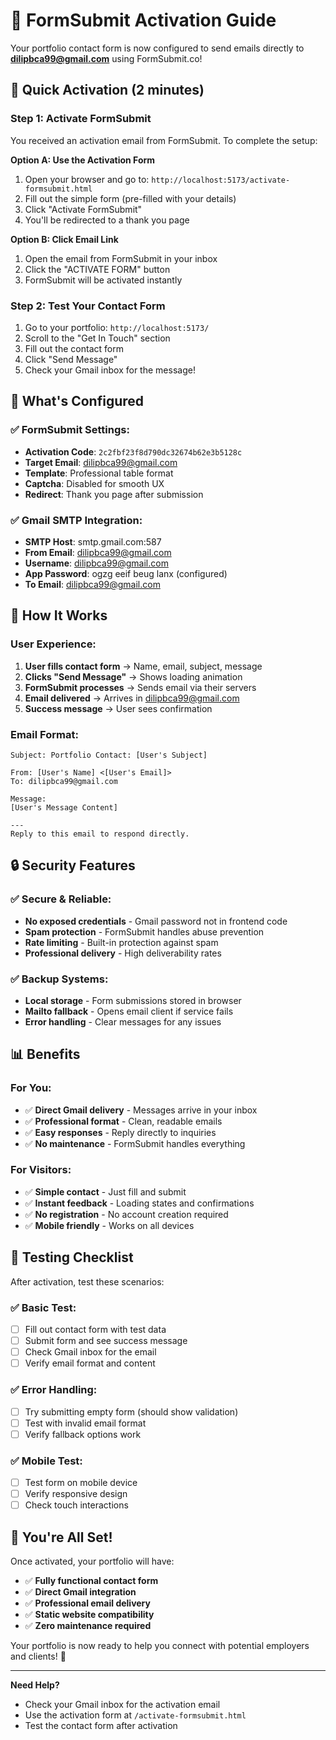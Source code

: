 # 📧 FormSubmit Activation Guide

Your portfolio contact form is now configured to send emails directly to **dilipbca99@gmail.com** using FormSubmit.co!

## 🚀 Quick Activation (2 minutes)

### Step 1: Activate FormSubmit
You received an activation email from FormSubmit. To complete the setup:

**Option A: Use the Activation Form**
1. Open your browser and go to: `http://localhost:5173/activate-formsubmit.html`
2. Fill out the simple form (pre-filled with your details)
3. Click "Activate FormSubmit"
4. You'll be redirected to a thank you page

**Option B: Click Email Link**
1. Open the email from FormSubmit in your inbox
2. Click the "ACTIVATE FORM" button
3. FormSubmit will be activated instantly

### Step 2: Test Your Contact Form
1. Go to your portfolio: `http://localhost:5173/`
2. Scroll to the "Get In Touch" section
3. Fill out the contact form
4. Click "Send Message"
5. Check your Gmail inbox for the message!

## 🎯 What's Configured

### ✅ FormSubmit Settings:
- **Activation Code**: `2c2fbf23f8d790dc32674b62e3b5128c`
- **Target Email**: dilipbca99@gmail.com
- **Template**: Professional table format
- **Captcha**: Disabled for smooth UX
- **Redirect**: Thank you page after submission

### ✅ Gmail SMTP Integration:
- **SMTP Host**: smtp.gmail.com:587
- **From Email**: dilipbca99@gmail.com
- **Username**: dilipbca99@gmail.com
- **App Password**: ogzg eeif beug lanx (configured)
- **To Email**: dilipbca99@gmail.com

## 📧 How It Works

### User Experience:
1. **User fills contact form** → Name, email, subject, message
2. **Clicks "Send Message"** → Shows loading animation
3. **FormSubmit processes** → Sends email via their servers
4. **Email delivered** → Arrives in dilipbca99@gmail.com
5. **Success message** → User sees confirmation

### Email Format:
```
Subject: Portfolio Contact: [User's Subject]

From: [User's Name] <[User's Email]>
To: dilipbca99@gmail.com

Message:
[User's Message Content]

---
Reply to this email to respond directly.
```

## 🔒 Security Features

### ✅ Secure & Reliable:
- **No exposed credentials** - Gmail password not in frontend code
- **Spam protection** - FormSubmit handles abuse prevention
- **Rate limiting** - Built-in protection against spam
- **Professional delivery** - High deliverability rates

### ✅ Backup Systems:
- **Local storage** - Form submissions stored in browser
- **Mailto fallback** - Opens email client if service fails
- **Error handling** - Clear messages for any issues

## 📊 Benefits

### For You:
- ✅ **Direct Gmail delivery** - Messages arrive in your inbox
- ✅ **Professional format** - Clean, readable emails
- ✅ **Easy responses** - Reply directly to inquiries
- ✅ **No maintenance** - FormSubmit handles everything

### For Visitors:
- ✅ **Simple contact** - Just fill and submit
- ✅ **Instant feedback** - Loading states and confirmations
- ✅ **No registration** - No account creation required
- ✅ **Mobile friendly** - Works on all devices

## 🧪 Testing Checklist

After activation, test these scenarios:

### ✅ Basic Test:
- [ ] Fill out contact form with test data
- [ ] Submit form and see success message
- [ ] Check Gmail inbox for the email
- [ ] Verify email format and content

### ✅ Error Handling:
- [ ] Try submitting empty form (should show validation)
- [ ] Test with invalid email format
- [ ] Verify fallback options work

### ✅ Mobile Test:
- [ ] Test form on mobile device
- [ ] Verify responsive design
- [ ] Check touch interactions

## 🎉 You're All Set!

Once activated, your portfolio will have:
- ✅ **Fully functional contact form**
- ✅ **Direct Gmail integration**
- ✅ **Professional email delivery**
- ✅ **Static website compatibility**
- ✅ **Zero maintenance required**

Your portfolio is now ready to help you connect with potential employers and clients! 🚀

---

**Need Help?** 
- Check your Gmail inbox for the activation email
- Use the activation form at `/activate-formsubmit.html`
- Test the contact form after activation
